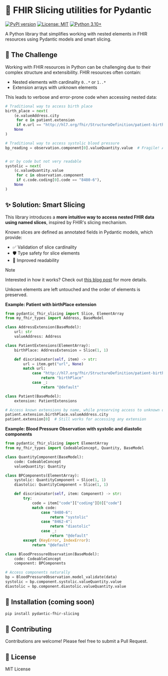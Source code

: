# 🔪 FHIR Slicing utilities for Pydantic

[![PyPI version](https://badge.fury.io/py/pydantic-fhir-slicing.svg)](https://badge.fury.io/py/fhir-slicing)
[![License: MIT](https://img.shields.io/badge/License-MIT-yellow.svg)](https://opensource.org/licenses/MIT)
[![Python 3.10+](https://img.shields.io/badge/python-3.10+-blue.svg)](https://www.python.org/downloads/)

A Python library that simplifies working with nested elements in FHIR resources using Pydantic models and smart slicing.

## 🤔 The Challenge

Working with FHIR resources in Python can be challenging due to their complex structure and extensibility. FHIR resources often contain:
- Nested elements with cardinality `0..*` or `1..*`
- Extension arrays with unknown elements

This leads to verbose and error-prone code when accessing nested data:

```python
# Traditional way to access birth place
birth_place = next(
    (e.valueAddress.city
     for e in patient.extension
     if e.url == "http://hl7.org/fhir/StructureDefinition/patient-birthPlace"),
    None
)
```

```python
# Traditional way to access systolic blood pressure
bp_reading = observation.component[0].valueQuantity.value  # Fragile! Assumes systolic is first
```

```python

# or by code but not very readable
systolic = next(
    (c.valueQuantity.value
     for c in observation.component
     if c.code.coding[0].code == "8480-6"),
    None
)
```

## ✨ Solution: Smart Slicing

This library introduces a __more intuitive way to access nested FHIR data using named slices__, inspired by FHIR's slicing mechanism.

Known slices are defined as annotated fields in Pydantic models, which provide:
- ✅ Validation of slice cardinality
- 🛡️ Type safety for slice elements
- 📖 Improved readability

> [!NOTE]
> Interested in how it works? Check out [this blog post](./NOTES.md) for more details.

Unkown elements are left untouched and the order of elements is preserved.

**Example: Patient with birthPlace extension**

```python
from pydantic_fhir_slicing import Slice, ElementArray
from my_fhir_types import Address, BaseModel

class AddressExtension(BaseModel):
    url: str
    valueAddress: Address

class PatientExtensions(ElementArray):
    birthPlace: AddressExtension = Slice(1, 1)

    def discriminator(self, item) -> str:
        url = item.get("url", None)
        match url:
            case "http://hl7.org/fhir/StructureDefinition/patient-birthPlace":
                return "birthPlace"
            case _:
                return "@default"

class Patient(BaseModel):
    extension: PatientExtensions

# Access known extensions by name, while preserving access to unknown ones
patient.extension.birthPlace.valueAddress.city
patient.extension[0]  # Still works for accessing any extension

```

**Example: Blood Pressure Observation with systolic and diastolic components**

```python
from pydantic_fhir_slicing import ElementArray
from my_fhir_types import CodeableConcept, Quantity, BaseModel

class QuantityComponent(BaseModel):
    code: CodeableConcept
    valueQuantity: Quantity

class BPComponents(ElementArray):
    systolic: QuantityComponent = Slice(1, 1)
    diastolic: QuantityComponent = Slice(1, 1)

    def discriminator(self, item: Component) -> str:
        try:
            code = item["code"]["coding"][0]["code"]
            match code:
                case "8480-6":
                    return "systolic"
                case "8462-4":
                    return "diastolic"
                case _:
                    return "@default"
        except (KeyError, IndexError):
            return "@default"

class BloodPressureObservation(BaseModel):
    code: CodeableConcept
    component: BPComponents

# Access components naturally
bp = BloodPressureObservation.model_validate(data)
systolic = bp.component.systolic.valueQuantity.value
diastolic = bp.component.diastolic.valueQuantity.value

```

## 🚀 Installation (coming soon)

```bash
pip install pydantic-fhir-slicing
```

## 👥 Contributing

Contributions are welcome! Please feel free to submit a Pull Request.

## 📜 License

MIT License
